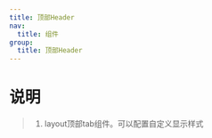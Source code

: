 ```yaml
---
title: 顶部Header
nav:
  title: 组件
group:
  title: 顶部Header
---
```



# 说明

> 1. layout顶部tab组件。可以配置自定义显示样式

<code src="./index.tsx">

<API></API>